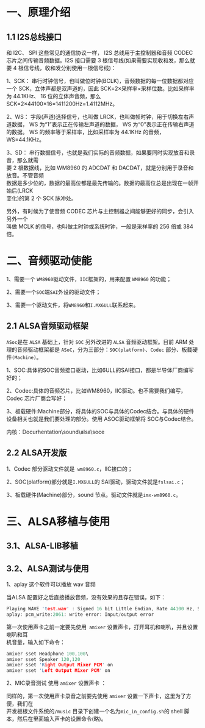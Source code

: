 # 一、原理介绍
## 1.1 I2S总线接口
和 I2C、 SPI 这些常见的通信协议一样， I2S 总线用于主控制器和音频 CODEC 芯片之间传输音频数据。I2S 接口需要 3 根信号线(如果需要实现收和发，那么就要 4 根信号线，收和发分别使用一根信号线)： 
 
1、SCK： 串行时钟信号，也叫做位时钟(BCLK)，音频数据的每一位数据都对应一个 SCK，立体声都是双声道的，因此 SCK=2×采样率×采样位数。比如采样率为 44.1KHz、 16 位的立体声音频，那么 SCK=2×44100×16=1411200Hz=1.4112MHz。 
 
2、WS： 字段(声道)选择信号，也叫做 LRCK，也叫做帧时钟，用于切换左右声道数据， WS 为“1”表示正在传输左声道的数据， WS 为“0”表示正在传输右声道的数据。 WS 的频率等于采样率，比如采样率为 44.1KHz 的音频， WS=44.1KHz。  

3、SD： 串行数据信号，也就是我们实际的音频数据，如果要同时实现放音和录音，那么就需  
要 2 根数据线，比如 WM8960 的 ADCDAT 和 DACDAT，就是分别用于录音和放音。不管音频  
数据是多少位的，数据的最高位都是最先传输的。数据的最高位总是出现在一帧开始后(LRCK  
变化)的第 2 个 SCK 脉冲处。  

另外，有时候为了使音频 CODEC 芯片与主控制器之间能够更好的同步，会引入另外一个  
叫做 MCLK 的信号，也叫做主时钟或系统时钟，一般是采样率的 256 倍或 384 倍。

# 二、音频驱动使能
1、需要一个 `WM8960`驱动文件，`IIC`框架的，用来配置 `WM8960` 的功能；

2、需要一个`SOC`端`SAI`外设的驱动文件；

3、需要一个驱动文件，将`WM8960`和`I.MX6ULL`联系起来。

## 2.1 ALSA音频驱动框架
`ASoc`是在 `ALSA` 基础上，针对 `SOC` 另外改进的 `ALSA` 音频驱动框架。目前 ARM 处理的音频驱动框架都是 `ASoC`，分为三部分：`SOC(platform)`、`Codec` 部分、板载硬件`(Machine)`。

1、SOC:具体的SOC音频接口驱动，比如6ULL的SAI接口，都是半导体厂商编写好的；

2、Codec:具体的音频芯片，比如WM8960，IIC驱动。也不需要我们编写，Codec 芯片厂商会写好；

3、板载硬件:Machine部分，将具体的SOC与具体的Codec结合。与具体的硬件设备相关也就是我们要处理的部分。使用 ASOC驱动框架将 SOC与Codec结合。

内核：Docurhentation\sound\alsa\soce

## 2.2 ALSA开发版
1、Codec 部分驱动文件就是` wm8960.c`，IIC接口的；

2、SOC(platform)部分就是`I.MX6ULL`的 SAI驱动，驱动文件就是`fslsai.c`；

3、板载硬件(Machine)部分，sound 节点。驱动文件就是`imx-wm8960.c`。

# 三、ALSA移植与使用
## 3.1、ALSA-LIB移植


## 3.2、ALSA测试与使用
1、aplay 这个软件可以播放 wav 音频

当ALSA 配置好之后直接播放音频，没有效果的且存在错误，如下：
```cpp
Playing WAVE 'test.wav' : Signed 16 bit Little Endian, Rate 44100 Hz, Stereo
aplay: pcm_write:2061: write error: Input/output error
```
  
第一次使用声卡之前一定要先使用` amixer` 设置声卡，打开耳机和喇叭，并且设置喇叭和耳  
机音量，输入如下命令：
```cpp
amixer sset Headphone 100,100\
amixer sset Speaker 120,120  
amixer sset 'Right Output Mixer PCM' on
amixer sset 'Left Output Mixer PCM' on
```

2、MIC录音测试
使用 `amixer` 设置声卡 ：

同样的，第一次使用声卡录音之前要先使用 `amixer` 设置一下声卡，这里为了方便，我们在  
开发板根文件系统的`/music` 目录下创建一个名为`mic_in_config.sh`的 shell 脚本，然后在里面输入声卡的设置命令(略)。

<!--stackedit_data:
eyJoaXN0b3J5IjpbLTIwODkyNjU3OTksNzAxODUyMzUwLDE4ND
c0NjI0MjQsLTU0NDgzNjk3MCwtNTYxMjc3Njk4LDE3MzI0MDYz
MzUsMTI0MTE1OTY3NCwtMTI1NTY0ODUyXX0=
-->